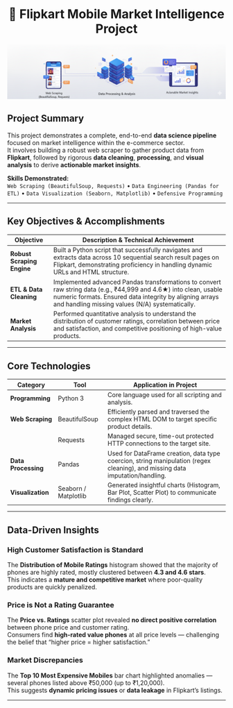 <p align="center">
  <h1 align="center"> 📱 Flipkart Mobile Market Intelligence Project </h1>
  <img src="https://github.com/Shaadink/web-scrapping-project-using-python/blob/main/webscrapping%20background%20picture.png" width="850"/>
</p>

##  Project Summary
This project demonstrates a complete, end-to-end **data science pipeline** focused on market intelligence within the e-commerce sector.  
It involves building a robust web scraper to gather product data from **Flipkart**, followed by rigorous **data cleaning**, **processing**, and **visual analysis** to derive **actionable market insights**.

**Skills Demonstrated:**  
`Web Scraping (BeautifulSoup, Requests)` • `Data Engineering (Pandas for ETL)` • `Data Visualization (Seaborn, Matplotlib)` • `Defensive Programming`

---

##  Key Objectives & Accomplishments

| **Objective** | **Description & Technical Achievement** |
|----------------|------------------------------------------|
| **Robust Scraping Engine** | Built a Python script that successfully navigates and extracts data across 10 sequential search result pages on Flipkart, demonstrating proficiency in handling dynamic URLs and HTML structure. |
| **ETL & Data Cleaning** | Implemented advanced Pandas transformations to convert raw string data (e.g., ₹44,999 and 4.6★) into clean, usable numeric formats. Ensured data integrity by aligning arrays and handling missing values (N/A) systematically. |
| **Market Analysis** | Performed quantitative analysis to understand the distribution of customer ratings, correlation between price and satisfaction, and competitive positioning of high-value products.
---

##  Core Technologies

| **Category** | **Tool** | **Application in Project** |
|---------------|-----------|------------------------------|
| **Programming** | Python 3 | Core language used for all scripting and analysis. |
| **Web Scraping** | BeautifulSoup | Efficiently parsed and traversed the complex HTML DOM to target specific product details. |
|  | Requests | Managed secure, time-out protected HTTP connections to the target site. |
| **Data Processing** | Pandas | Used for DataFrame creation, data type coercion, string manipulation (regex cleaning), and missing data imputation/handling. |
| **Visualization** | Seaborn / Matplotlib | Generated insightful charts (Histogram, Bar Plot, Scatter Plot) to communicate findings clearly. |

---

##  Data-Driven Insights

###  High Customer Satisfaction is Standard  
The **Distribution of Mobile Ratings** histogram showed that the majority of phones are highly rated, mostly clustered between **4.3 and 4.6 stars**.  
 This indicates a **mature and competitive market** where poor-quality products are quickly penalized.

###  Price is Not a Rating Guarantee  
The **Price vs. Ratings** scatter plot revealed **no direct positive correlation** between phone price and customer rating.  
 Consumers find **high-rated value phones** at all price levels — challenging the belief that “higher price = higher satisfaction.”
###  Market Discrepancies  
The **Top 10 Most Expensive Mobiles** bar chart highlighted anomalies — several phones listed above ₹50,000 (up to ₹1,20,000).  
 This suggests **dynamic pricing issues** or **data leakage** in Flipkart’s listings.

---

